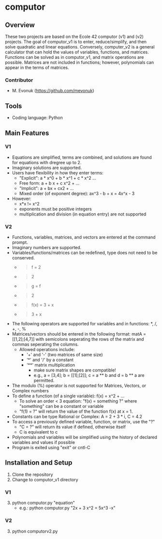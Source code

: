 # computor

## Overview
These two projects are based on the Ecole 42 computor (v1) and (v2) projects. The goal of computor_v1 is to enter, reduce/simplify, and then solve quadratic and linear equations. Conversely, computer_v2 is a general calculator that can hold the values of variables, functions, and matrices. Functions can be solved as in computor_v1, and matrix operations are possible. Matrices are not included in functions; however, polynomials can appear in the terms of matrices.

### Contributor
- M. Evonuk (https://github.com/mevonuk)

## Tools
- Coding language: Python

## Main Features

### V1
- Equations are simplified, terms are combined, and solutions are found for equations with dregree up to 2.
- Imaginary solutions are supported.
- Users have flexibility in how they enter terms:
	- "Explicit": a * x^0 + b * x^1 + c * x^2 ...
	- Free form: a + b x + c x^2 + ...
	- "Implicit": a + bx + cx2 + ...
	- Mixed order (of exponent degree): ax^3 - b + x = 4x^x - 3
- However:
	- x*x != x^2
	- exponents must be positive integers
	- multiplication and division (in equation entry) are not supported

### V2
- Functions, variables, matrices, and vectors are entered at the command prompt.
- Imaginary numbers are supported.
- Variables/functions/matrices can be redefined, type does not need to be conserved.
	- > f = 2
	- > 2
	- > g = f
	- > 2
	- > f(x) = 3 + x
	- > 3 + x
- The following operators are supported for variables and in functions: *, /, +, -, %
- Matrices/vectors should be entered in the following format: matA = [[1,2];[4,7]] with semicolons seperating the rows of the matrix and commas seperating the columns.
	- Allowed operations include:
		- '+' and '-' (two matrices of same size)
		- '*' and '/' by a constant
		- '**' matrix multiplication
			- make sure matrix shapes are compatible!
			- e.g., a = [3,4]; b = [[1];[2]]; c = a ** b and d = b ** a are permitted.
- The modulo (%) operator is not supported for Matrices, Vectors, or Complex numbers
- To define a function (of a single variable): f(x) = x^2 + ...
	- To solve an order < 3 equation: "f(x) = something ?" where "something" can be a constant or variable
	- "f(1) = ?" will return the value of the function f(x) at x = 1.
- Constants can be type Rational or Complex: A = 2 + 3 * i, C = 4.2
- To access a previously defined variable, function, or matrix, use the "?"
	- "C = ?" will return its value if defined, otherwise itself
	- C is equivalent to c
- Polynomials and variables will be simplified using the history of declared variables and values if possible
- Program is exited using "exit" or cntl-C

## Installation and Setup
1. Clone the repository
2. Change to computor_v1 directory

### V1
3. python computor.py "equation"
	- e.g.: python computor.py "2x + 3 x^2 = 5x^3 -x"

### V2
3. python computorv2.py